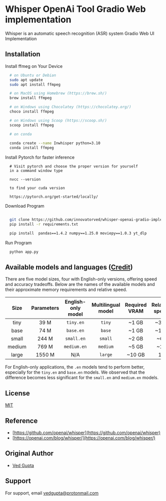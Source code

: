 
# Whisper OpenAi Tool Gradio Web implementation
Whisper is an automatic speech recognition (ASR) system Gradio Web UI Implementation



## Installation

Install ffmeg on Your Device

```bash
  # on Ubuntu or Debian
  sudo apt update
  sudo apt install ffmpeg

  # on MacOS using Homebrew (https://brew.sh/)
  brew install ffmpeg

  # on Windows using Chocolatey (https://chocolatey.org/)
  choco install ffmpeg

  # on Windows using Scoop (https://scoop.sh/)
  scoop install ffmpeg

  # on conda
  
  conda create --name Inwhisper python=3.10
  conda install ffmpeg
```

Install Pytorch for faster inference

```
  # Visit pytorch and choose the proper version for yourself
  in a command window type

  nvcc --version

  to find your cuda version
  
  https://pytorch.org/get-started/locally/
```
Download Program

```bash
 
  git clone https://github.com/innovatorved/whisper-openai-gradio-implementation.git .
  pip install -r requirements.txt

  pip install  pandas==1.4.2 numpy==1.25.0 moviepy==1.0.3 yt_dlp
```
    

Run Program

```bash
  python app.py

```

## Available models and languages ([Credit](https://github.com/innovatorved/whisper-openai-gradio-implementation/blob/main/README.md))

There are five model sizes, four with English-only versions, offering speed and accuracy tradeoffs. Below are the names of the available models and their approximate memory requirements and relative speed. 


|  Size  | Parameters | English-only model | Multilingual model | Required VRAM | Relative speed |
|:------:|:----------:|:------------------:|:------------------:|:-------------:|:--------------:|
|  tiny  |    39 M    |     `tiny.en`      |       `tiny`       |     ~1 GB     |      ~32x      |
|  base  |    74 M    |     `base.en`      |       `base`       |     ~1 GB     |      ~16x      |
| small  |   244 M    |     `small.en`     |      `small`       |     ~2 GB     |      ~6x       |
| medium |   769 M    |    `medium.en`     |      `medium`      |     ~5 GB     |      ~2x       |
| large  |   1550 M   |        N/A         |      `large`       |    ~10 GB     |       1x       |

For English-only applications, the `.en` models tend to perform better, especially for the `tiny.en` and `base.en` models. We observed that the difference becomes less significant for the `small.en` and `medium.en` models.


## License

[MIT](https://choosealicense.com/licenses/mit/)


## Reference

- [https://github.com/openai/whisper](https://github.com/openai/whisper)
- [https://openai.com/blog/whisper/](https://openai.com/blog/whisper/)

  
## Original Author

- [Ved Gupta](https://www.github.com/innovatorved)



  
## Support

For support, email vedgupta@protonmail.com

